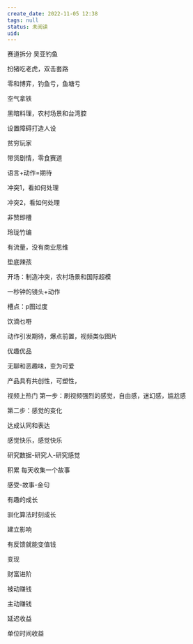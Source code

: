 ```yaml
---
create_date: 2022-11-05 12:38
tags: null
status: 未阅读 
uid: 
---
```

赛道拆分
吴亚钓鱼

扮猪吃老虎，双击套路

零和博弈，钓鱼亏，鱼塘亏

空气拿铁

黑暗料理，农村场景和台湾腔

设置障碍打造人设

贫穷玩家

带货剧情，零食赛道

语言+动作=期待

冲突1，看如何处理

冲突2，看如何处理

非赞即槽

玲珑竹编

有流量，没有商业思维

垫底辣孩

开场：制造冲突，农村场景和国际超模

一秒钟的镜头+动作

槽点：p图过度

饮滴乜嘢

动作引发期待，爆点前置，视频类似图片

优趣优品

无聊和恶趣味，变为可爱

产品具有共创性，可塑性，

视频上热门
第一步：刷视频强烈的感觉，自由感，迷幻感，尴尬感

第二步：感觉的变化

达成认同和表达

感觉快乐，感觉快乐

研究数据-研究人-研究感觉

积累
每天收集一个故事

感受-故事-金句

有趣的成长

驯化算法时刻成长

建立影响

有反馈就能变值钱

变现

财富进阶

被动赚钱

主动赚钱

延迟收益

单位时间收益


